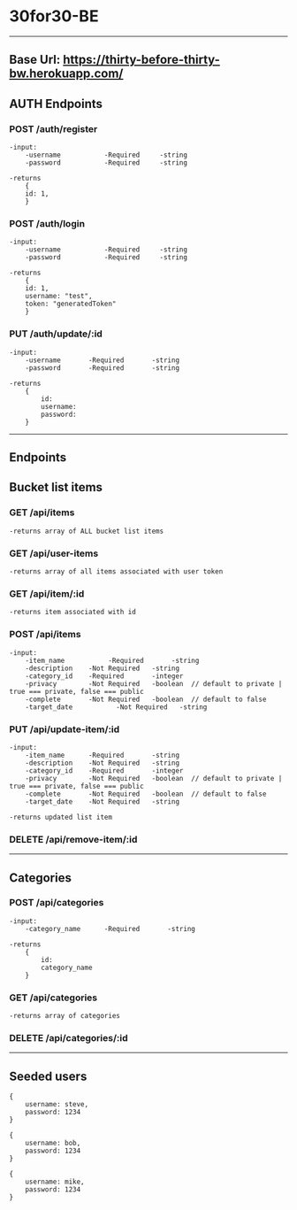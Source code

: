 # 30for30-BE
---
## Base Url: https://thirty-before-thirty-bw.herokuapp.com/

## AUTH Endpoints

### POST /auth/register

    -input:
        -username           -Required     -string
        -password           -Required     -string

    -returns 
        { 
        id: 1, 
        }    


### POST /auth/login

    -input:
        -username           -Required     -string
        -password           -Required     -string

    -returns 
        { 
        id: 1,
        username: "test", 
        token: "generatedToken" 
        }


### PUT /auth/update/:id

    -input:
        -username       -Required       -string
        -password       -Required       -string

    -returns
        {
            id:
            username:
            password:
        }

---

## Endpoints ##


## Bucket list items

### GET /api/items

    -returns array of ALL bucket list items

### GET /api/user-items

    -returns array of all items associated with user token

### GET /api/item/:id

    -returns item associated with id

### POST /api/items

    -input:
        -item_name           -Required       -string
        -description    -Not Required   -string
        -category_id    -Required       -integer
        -privacy        -Not Required   -boolean  // default to private | true === private, false === public
        -complete       -Not Required   -boolean  // default to false
        -target_date           -Not Required   -string

### PUT /api/update-item/:id

    -input:
        -item_name      -Required       -string
        -description    -Not Required   -string
        -category_id    -Required       -integer
        -privacy        -Not Required   -boolean  // default to private | true === private, false === public
        -complete       -Not Required   -boolean  // default to false
        -target_date    -Not Required   -string

    -returns updated list item

### DELETE /api/remove-item/:id

---

## Categories

### POST /api/categories

    -input:
        -category_name      -Required       -string

    -returns
        {
            id:
            category_name
        }

### GET /api/categories

    -returns array of categories

### DELETE /api/categories/:id

---

## Seeded users ##

    {
        username: steve,
        password: 1234
    }

    {
        username: bob,
        password: 1234
    }

    {
        username: mike,
        password: 1234
    }
    